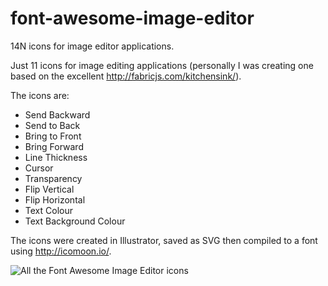 font-awesome-image-editor
=========================

14N icons for image editor applications.

Just 11 icons for image editing applications (personally I was creating one based on the excellent http://fabricjs.com/kitchensink/).

The icons are:

* Send Backward
* Send to Back
* Bring to Front
* Bring Forward
* Line Thickness
* Cursor
* Transparency
* Flip Vertical 
* Flip Horizontal
* Text Colour
* Text Background Colour

The icons were created in Illustrator, saved as SVG then compiled to a font using http://icomoon.io/.

![All the Font Awesome Image Editor icons](https://raw.github.com/simonwoodhead/font-awesome-image-editor/master/font-awesome-image-editor.png)